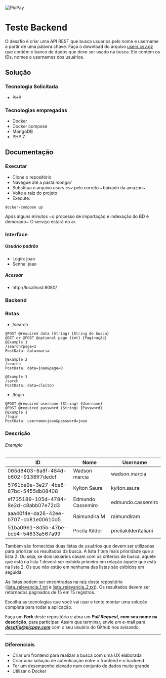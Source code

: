 ![PicPay](https://user-images.githubusercontent.com/1765696/26998603-711fcf30-4d5c-11e7-9281-0d9eb20337ad.png)

# Teste Backend

O desafio é criar uma API REST que busca usuarios pelo nome e username a partir de uma palavra chave. Faça o download do arquivo [users.csv.gz](https://s3.amazonaws.com/careers-picpay/users.csv.gz) que contém o banco de dados que deve ser usado na busca. Ele contém os IDs, nomes e usernames dos usuários.


## Solução

### Tecnologia Solicitada
* PHP

### Tecnologias empregadas
* Docker
* Docker compose
* MongoDB
* PHP 7

## Documentação

### Executar

* Clone o repositório
* Navegue até a pasta *mongo/*
* Substitua o arquivo *users.csv* pelo correto ~baixado da amazon~
* Volte a raiz do projeto
* Execute:
```
docker-compose up
```

Após alguns minutos ~o processo de importação e indexação do BD é demorado~ O serviço estará no ar.

### Interface

##### Usuário padrão
* Login: joao
* Senha: joao


##### Acessar
* http://localhost:8080/

### Backend

### Rotas
* /search
```
@POST @required data (String) {String de busca}
@GET or @POST @optional page (int) {Paginação}
@Example 1
/search?page=1
PostData: data=maria

@Example 2
/search
PostData: data=joao&page=0

@Example 3
/serch 
PostData: data=cleiton
```

* /login
```
@POST @required username (String) {Username}
@POST @required password (String) {Password}
@Example 1
/login
PostData: username=joao&password=joao
```


### Descrição

###### Exemplo
| ID                                   | Nome              | Username             |
|--------------------------------------|-------------------|----------------------|
| 065d8403-8a8f-484d-b602-9138ff7dedcf | Wadson marcia     | wadson.marcia        |
| 5761be9e-3e27-4be8-87bc-5455db08408  | Kylton Saura      | kylton.saura         |
| ef735189-105d-4784-8e2d-c8abb07e72d3 | Edmundo Cassemiro | edmundo.cassemiro    |
| aaa40f4e-da26-42ee-b707-cb81e00610d5 | Raimundira M      | raimundiram          |
| 51ba0961-8d5b-47be-bcb4-54633a567a99 | Pricila Kilder    | pricilakilderitaliani|



Também são fornecidas duas listas de usuários que devem ser utilizadas para priorizar os resultados da busca. A lista 1 tem mais prioridade que a lista 2. Ou seja, se dois usuarios casam com os criterios de busca, aquele que está na lista 1 deverá ser exibido primeiro em relação àquele que está na lista 2. Os que não estão em nenhuma das listas são exibidos em seguida.

As listas podem ser encontradas na raiz deste repositório ([lista_relevancia_1.txt](app/data/lista_relevancia_1.txt) e [lista_relevancia_2.txt](app/data/lista_relevancia_2.txt)).
Os resultados devem ser retornados paginados de 15 em 15 registros.

Escolha as tecnologias que você vai usar e tente montar uma solução completa para rodar a aplicação.

Faça um ***Fork*** deste repositório e abra um ***Pull Request***, **com seu nome na descrição**, para participar. Assim que terminar, envie um e-mail para ***desafio@picpay.com*** com o seu usuário do Github nos avisando.

-----

### Diferenciais

- Criar um frontend para realizar a busca com uma UX elaborada
- Criar uma solução de autenticação entre o frontend e o backend
- Ter um desempenho elevado num conjunto de dados muito grande
- Utilizar o Docker

